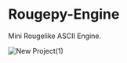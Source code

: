 # Rougepy-Engine
Mini Rougelike ASCII Engine.

![New Project(1)](https://user-images.githubusercontent.com/84568105/171147419-6fa98462-66df-4b8d-a515-55f8b31c7f4f.png)
